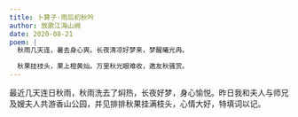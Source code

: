 ```yaml
---
title: 卜算子·雨后初秋吟
author: 放歌江海山阙
date: 2020-08-21
poem: |
  秋雨几天连，暑去身心爽。长夜清凉好梦来，梦醒曦光冉。

  秋果挂枝头，果上橙黄灿。万里秋光眼难收，邀友秋骚赏。
---
```


最近几天连日秋雨，秋雨洗去了焖热，长夜好梦，身心愉悦。昨日我和夫人与师兄及嫂夫人共游香山公园，并见排排秋果挂满枝头，心情大好，特填词以记。
